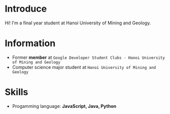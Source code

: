 # Introduce
 Hi! I'm a final year student at Hanoi University of Mining and Geology.
# Information
- Former **member** at ``Google Developer Student Clubs - Hanoi University of Mining and Geology``
- Computer science major student at ``Hanoi University of Mining and Geology``
# Skills
- Progamming language: **JavaScript, Java, Python**